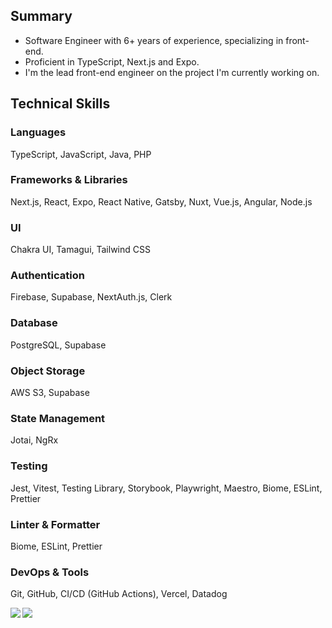 ## Summary

- Software Engineer with 6+ years of experience, specializing in front-end.
- Proficient in TypeScript, Next.js and Expo.
- I'm the lead front-end engineer on the project I'm currently working on.

## Technical Skills

### Languages

TypeScript, JavaScript, Java, PHP

### Frameworks & Libraries

Next.js, React, Expo, React Native, Gatsby, Nuxt, Vue.js, Angular, Node.js

### UI

Chakra UI, Tamagui, Tailwind CSS

### Authentication

Firebase, Supabase, NextAuth.js, Clerk

### Database

PostgreSQL, Supabase

### Object Storage

AWS S3, Supabase

### State Management

Jotai, NgRx

### Testing

Jest, Vitest, Testing Library, Storybook, Playwright, Maestro, Biome, ESLint, Prettier

### Linter & Formatter

Biome, ESLint, Prettier

### DevOps & Tools

Git, GitHub, CI/CD (GitHub Actions), Vercel, Datadog

<a href="https://github.com/koskywalker/github-readme-stats">
  <img align="left" src="https://github-readme-stats.vercel.app/api?username=koskywalker&count_private=true&show_icons=true&theme=highcontrast" />
</a>
<a href="https://github.com/koskywalker/github-readme-stats">
  <img align="left" src="https://github-readme-stats.vercel.app/api/top-langs/?username=koskywalker&theme=highcontrast" />
</a>
